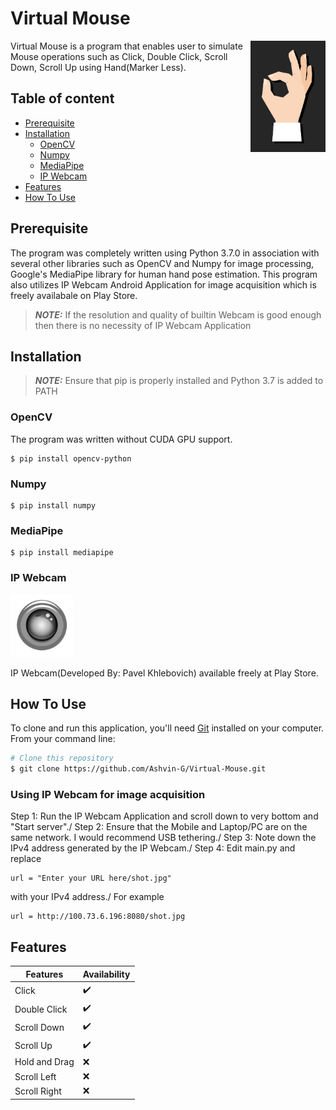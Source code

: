 # Virtual Mouse
<a href="http://www.freepik.com"><img src="images/logo.jpg" width="120" height="178" align="right" alt="Designed by macrovector_official / Freepik"></a>
Virtual Mouse is a program that enables user to simulate Mouse operations such as Click, Double Click, Scroll Down, Scroll Up using Hand(Marker Less).

## Table of content
- [Prerequisite](#Prerequisite)
- [Installation](#Installation)
    - [OpenCV](#OpenCV)
    - [Numpy](#Numpy)
    - [MediaPipe](#MediaPipe)
    - [IP Webcam](#IP-Webcam)
- [Features](#Features)
- [How To Use](#How-To-Use)
  
       
   


## Prerequisite
The program was completely written using Python 3.7.0 in association with several other libraries such as OpenCV and Numpy for image processing, Google's MediaPipe library for human hand pose estimation. This program also utilizes IP Webcam Android Application for image acquisition which is freely availabale on Play Store.
> **_NOTE:_**  If the resolution and quality of builtin Webcam is good enough then there is no necessity of IP Webcam Application
>

## Installation
> **_NOTE:_**  Ensure that pip is properly installed and Python 3.7 is added to PATH
### OpenCV
The program was written without CUDA GPU support.
```
$ pip install opencv-python
```
### Numpy
```
$ pip install numpy
```
### MediaPipe
```
$ pip install mediapipe
```
### IP Webcam
<img src="images/Webcam.JPG" width="100" height="100"  alt="IP Webcam">
<p>IP Webcam(Developed By: Pavel Khlebovich) available freely at Play Store.</p>

## How To Use
To clone and run this application, you'll need [Git](https://git-scm.com) installed on your computer. From your command line:
```bash
# Clone this repository
$ git clone https://github.com/Ashvin-G/Virtual-Mouse.git
```
### Using IP Webcam for image acquisition
Step 1: Run the IP Webcam Application and scroll down to very bottom and "Start server"./
Step 2: Ensure that the Mobile and Laptop/PC are on the same network. I would recommend USB tethering./
Step 3: Note down the IPv4 address generated by the IP Webcam./
Step 4: Edit main.py and replace
```
url = "Enter your URL here/shot.jpg"
```
with your IPv4 address./
For example
```
url = http://100.73.6.196:8080/shot.jpg
```







## Features
| Features  | Availability |
| ------------- | ------------- |
| Click  | :heavy_check_mark:  |
| Double Click  | :heavy_check_mark:  |
| Scroll Down  | :heavy_check_mark:  |
| Scroll Up  | :heavy_check_mark:  |
| Hold and Drag  | :x: |
| Scroll Left  | :x:  |
| Scroll Right | :x:  |




